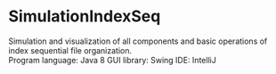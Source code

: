 # SimulationIndexSeq
Simulation and visualization of all components and basic operations of index sequential file organization.  
Program language: Java 8 
GUI library: Swing 
IDE: IntelliJ
